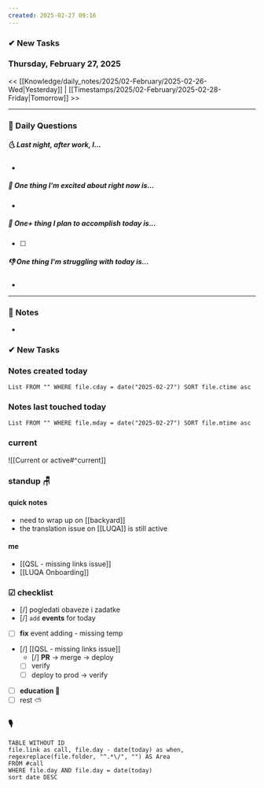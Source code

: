 ```yaml
---
created: 2025-02-27 09:16
---
```

### ✔ New Tasks
### Thursday, February 27, 2025

<< [[Knowledge/daily_notes/2025/02-February/2025-02-26-Wed|Yesterday]] | [[Timestamps/2025/02-February/2025-02-28-Friday|Tomorrow]] >>

___
### 📅 Daily Questions
##### 🌜 **Last night, after work, I...**
- 

##### 🙌 **One thing I'm excited about right now is...**
- 

##### 🚀 **One+ thing I plan to accomplish today is...**
- [ ] 

##### 👎 **One thing I'm struggling with today is...**
- 

---
### 📝 **Notes**
- 
### ✔ New **Tasks**

### Notes created today
```dataview
List FROM "" WHERE file.cday = date("2025-02-27") SORT file.ctime asc
```

### Notes last touched today
```dataview
List FROM "" WHERE file.mday = date("2025-02-27") SORT file.mtime asc
`````
### **current**
![[Current or active#^current]]

### **standup** 🪑

#### **quick** notes
-  need to wrap up on [[backyard]]
- the translation issue on [[LUQA]] is still active
#### me 
- [[QSL - missing links issue]]
- [[LUQA Onboarding]]

### ☑ checklist
- [/] pogledati  obaveze i zadatke
- [/] `add` **events** for today
- [ ] **fix** event adding - missing temp
- [/] [[QSL - missing links issue]]
	- [/] **PR** -> merge -> deploy
	- [ ] verify
	- [ ] deploy to prod -> verify
- [ ] **education 🎒**
- [ ] rest ⛅ 

### 🎙
```dataview
TABLE WITHOUT ID
file.link as call, file.day - date(today) as when, regexreplace(file.folder, "^.*\/", "") AS Area
FROM #call
WHERE file.day AND file.day = date(today)
sort date DESC
```
